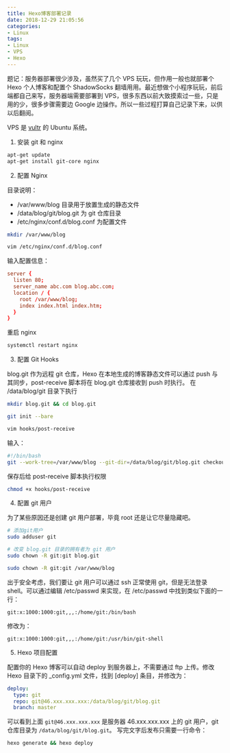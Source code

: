 ```yaml
---
title: Hexo博客部署记录
date: 2018-12-29 21:05:56
categories: 
- Linux
tags:
- Linux
- VPS
- Hexo
---
```

题记：服务器部署很少涉及，虽然买了几个 VPS 玩玩，但作用一般也就部署个 Hexo 个人博客和配置个 ShadowSocks 翻墙用用。最近想做个小程序玩玩，前后端都自己来写，服务器端需要部署到 VPS，很多东西以前大致摸索过一些，只是用的少，很多步骤需要边 Google 边操作。所以一些过程打算自己记录下来，以供以后翻阅。

VPS 是 [vultr](https://www.vultr.com) 的 Ubuntu 系统。

1. 安装 git 和 nginx

```bash
apt-get update
apt-get install git-core nginx
```

<!-- more -->

2. 配置 Nginx

目录说明：

- /var/www/blog 目录用于放置生成的静态文件
- /data/blog/git/blog.git 为 git 仓库目录
- /etc/nginx/conf.d/blog.conf 为配置文件

```bash
mkdir /var/www/blog

vim /etc/nginx/conf.d/blog.conf
```

输入配置信息：

```conf
server {
  listen 80;
  server_name abc.com blog.abc.com;
  location / {
    root /var/www/blog;
    index index.html index.htm;
  }
}
```

重启 nginx

```bash
systemctl restart nginx
```

3. 配置 Git Hooks

blog.git 作为远程 git 仓库，Hexo 在本地生成的博客静态文件可以通过 push 与其同步，post-receive 脚本将在 blog.git 仓库接收到 push 时执行。
在 /data/blog/git 目录下执行

```bash
mkdir blog.git && cd blog.git

git init --bare

vim hooks/post-receive
```

输入：

```sh
#!/bin/bash
git --work-tree=/var/www/blog --git-dir=/data/blog/git/blog.git checkout -f
```

保存后给 post-receive 脚本执行权限

```bash
chmod +x hooks/post-receive
```

4. 配置 git 用户

为了某些原因还是创建 git 用户部署，毕竟 root 还是让它尽量隐藏吧。

```bash
# 添加git用户
sudo adduser git

# 改变 blog.git 目录的拥有者为 git 用户
sudo chown -R git:git blog.git

sudo chown -R git:git /var/www/blog
```

出于安全考虑，我们要让 git 用户可以通过 ssh 正常使用 git，但是无法登录 shell。可以通过编辑 /etc/passwd 来实现，在 /etc/passwd 中找到类似下面的一行：

```
git:x:1000:1000:git,,,:/home/git:/bin/bash
```

修改为：
```
git:x:1000:1000:git,,,:/home/git:/usr/bin/git-shell
```

5. Hexo 项目配置

配置你的 Hexo 博客可以自动 deploy 到服务器上，不需要通过 ftp 上传。修改 Hexo 目录下的 _config.yml 文件，找到 [deploy] 条目，并修改为：

```yml
deploy:
  type: git
  repo: git@46.xxx.xxx.xxx:/data/blog/git/blog.git
  branch: master
```

可以看到上面 `git@46.xxx.xxx.xxx` 是服务器 46.xxx.xxx.xxx 上的 git 用户，git 仓库目录为 `/data/blog/git/blog.git`。
写完文字后发布只需要一行命令：

```bash
hexo generate && hexo deploy
```